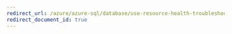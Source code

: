 ```yaml
---
redirect_url: /azure/azure-sql/database/use-resource-health-troubleshoot-connectivity
redirect_document_id: true
---
```

